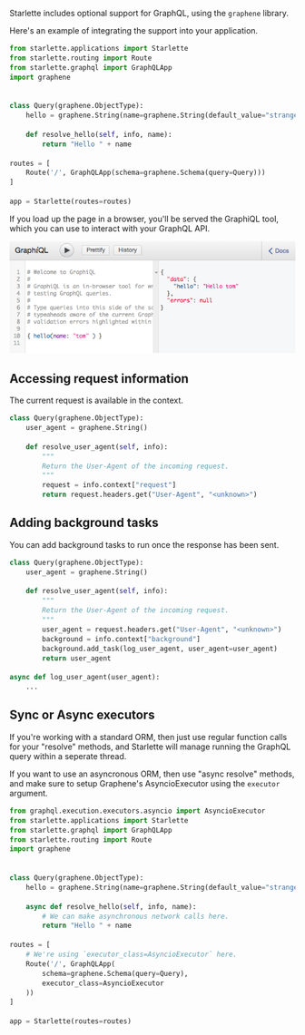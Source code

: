 
Starlette includes optional support for GraphQL, using the `graphene` library.

Here's an example of integrating the support into your application.

```python
from starlette.applications import Starlette
from starlette.routing import Route
from starlette.graphql import GraphQLApp
import graphene


class Query(graphene.ObjectType):
    hello = graphene.String(name=graphene.String(default_value="stranger"))

    def resolve_hello(self, info, name):
        return "Hello " + name

routes = [
    Route('/', GraphQLApp(schema=graphene.Schema(query=Query)))
]

app = Starlette(routes=routes)
```

If you load up the page in a browser, you'll be served the GraphiQL tool,
which you can use to interact with your GraphQL API.


![GraphiQL](img/graphiql.png)

## Accessing request information

The current request is available in the context.

```python
class Query(graphene.ObjectType):
    user_agent = graphene.String()

    def resolve_user_agent(self, info):
        """
        Return the User-Agent of the incoming request.
        """
        request = info.context["request"]
        return request.headers.get("User-Agent", "<unknown>")
```

## Adding background tasks

You can add background tasks to run once the response has been sent.

```python
class Query(graphene.ObjectType):
    user_agent = graphene.String()

    def resolve_user_agent(self, info):
        """
        Return the User-Agent of the incoming request.
        """
        user_agent = request.headers.get("User-Agent", "<unknown>")
        background = info.context["background"]
        background.add_task(log_user_agent, user_agent=user_agent)
        return user_agent

async def log_user_agent(user_agent):
    ...
```

## Sync or Async executors

If you're working with a standard ORM, then just use regular function calls for
your "resolve" methods, and Starlette will manage running the GraphQL query within a
seperate thread.

If you want to use an asyncronous ORM, then use "async resolve" methods, and
make sure to setup Graphene's AsyncioExecutor using the `executor` argument.

```python
from graphql.execution.executors.asyncio import AsyncioExecutor
from starlette.applications import Starlette
from starlette.graphql import GraphQLApp
from starlette.routing import Route
import graphene


class Query(graphene.ObjectType):
    hello = graphene.String(name=graphene.String(default_value="stranger"))

    async def resolve_hello(self, info, name):
        # We can make asynchronous network calls here.
        return "Hello " + name

routes = [
    # We're using `executor_class=AsyncioExecutor` here.
    Route('/', GraphQLApp(
        schema=graphene.Schema(query=Query),
        executor_class=AsyncioExecutor
    ))
]

app = Starlette(routes=routes)
```
